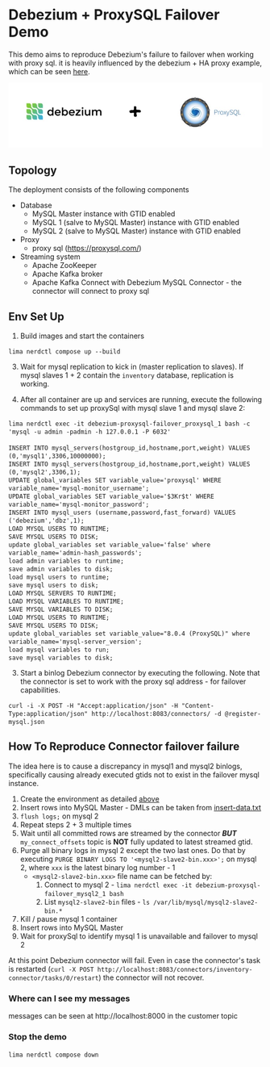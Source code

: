# Debezium + ProxySQL Failover Demo

This demo aims to reproduce Debezium's failure to failover when working with proxy sql.
it is heavily influenced by the debezium + HA proxy example, which can be seen [here](https://github.com/debezium/debezium-examples/tree/main/failover).

![alt text](https://github.com/AviMualem/debezium-proxysql-failover/blob/main/demo.jpeg?raw=true)

## Topology
The deployment consists of the following components

* Database
  * MySQL Master instance with GTID enabled
  * MySQL 1 (salve to MySQL Master) instance with GTID enabled
  * MySQL 2 (salve to MySQL Master) instance with GTID enabled
* Proxy
	* proxy sql (https://proxysql.com/)
* Streaming system
  * Apache ZooKeeper
  * Apache Kafka broker
  * Apache Kafka Connect with Debezium MySQL Connector - the connector will connect to proxy sql

## Env Set Up
1. Build images and start the containers 
```
lima nerdctl compose up --build
```

3. Wait for mysql replication to kick in (master replication to slaves). If mysql slaves 1 + 2 contain the `inventory` database, replication is working.

4. After all container are up and services are running, execute the following commands to set up proxySql with mysql slave 1 and mysql slave 2:
```
lima nerdctl exec -it debezium-proxysql-failover_proxysql_1 bash -c 'mysql -u admin -padmin -h 127.0.0.1 -P 6032'

INSERT INTO mysql_servers(hostgroup_id,hostname,port,weight) VALUES (0,'mysql1',3306,10000000);
INSERT INTO mysql_servers(hostgroup_id,hostname,port,weight) VALUES (0,'mysql2',3306,1);
UPDATE global_variables SET variable_value='proxysql' WHERE variable_name='mysql-monitor_username';
UPDATE global_variables SET variable_value='$3Kr$t' WHERE variable_name='mysql-monitor_password';
INSERT INTO mysql_users (username,password,fast_forward) VALUES ('debezium','dbz',1);
LOAD MYSQL USERS TO RUNTIME;
SAVE MYSQL USERS TO DISK;
update global_variables set variable_value='false' where variable_name='admin-hash_passwords';
load admin variables to runtime; 
save admin variables to disk;
load mysql users to runtime;
save mysql users to disk;
LOAD MYSQL SERVERS TO RUNTIME;
LOAD MYSQL VARIABLES TO RUNTIME;
SAVE MYSQL VARIABLES TO DISK;   
LOAD MYSQL USERS TO RUNTIME;
SAVE MYSQL USERS TO DISK;
update global_variables set variable_value="8.0.4 (ProxySQL)" where variable_name='mysql-server_version';
load mysql variables to run;
save mysql variables to disk;
```

3. Start a binlog Debezium connector by executing the following. Note that the connector is set to work with the proxy sql address - for failover capabilities.
```
curl -i -X POST -H "Accept:application/json" -H "Content-Type:application/json" http://localhost:8083/connectors/ -d @register-mysql.json
```

## How To Reproduce Connector failover failure
The idea here is to cause a discrepancy in mysql1 and mysql2 binlogs,
specifically causing already executed gtids not to exist in the failover mysql instance.

1. Create the environment as detailed [above](#env-set-up)
2. Insert rows into MySQL Master - DMLs can be taken from [insert-data.txt](./insert-data.txt)
3. `flush logs;` on mysql 2
4. Repeat steps 2 + 3 multiple times 
5. Wait until all committed rows are streamed by the connector _**BUT**_ `my_connect_offsets` topic is **NOT** fully updated to latest streamed gtid. 
6. Purge all binary logs in mysql 2 except the two last ones. Do that by executing `PURGE BINARY LOGS TO '<mysql2-slave2-bin.xxx>';` on mysql 2, where `xxx` is the latest binary log number - 1
    - `<mysql2-slave2-bin.xxx>` file name can be fetched by:
      1. Connect to mysql 2 - `lima nerdctl exec -it debezium-proxysql-failover_mysql2_1 bash`
      2. List `mysql2-slave2-bin` files - `ls /var/lib/mysql/mysql2-slave2-bin.*`
7. Kill / pause mysql 1 container
8. Insert rows into MySQL Master
9. Wait for proxySql to identify mysql 1 is unavailable and failover to mysql 2

At this point Debezium connector will fail.
Even in case the connector's task is restarted (`curl -X POST http://localhost:8083/connectors/inventory-connector/tasks/0/restart`) the connector will not recover.<br>

### Where can I see my messages 
messages can be seen at http://localhost:8000 in the customer topic

### Stop the demo
```
lima nerdctl compose down
```